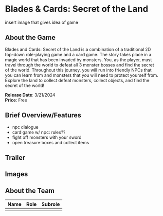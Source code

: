 # Blades & Cards: Secret of the Land #
insert image that gives idea of game

## About the Game ##
Blades and Cards: Secret of the Land is a combination of a traditional 2D top-down role-playing game and a card game. The story takes place in a magic world that has been invaded by monsters. You, as the player, must travel through the world to defeat all 3 monster bosses and find the secret of the world. Throughout this journey, you will run into friendly NPCs that you can learn from and monsters that you will need to protect yourself from. Explore the land to collect defeat monsters, collect objects, and find the secret of the world!

**Release Date**: 3/21/2024  
**Price**: Free

## Brief Overview/Features ##
- npc dialogue
- card game w/ npc: rules??
- fight off monsters with your sword
- open treasure boxes and collect items

## Trailer ##

## Images ##

## About the Team ##

| Name | Role    | Subrole    |
| :---:   | :---: | :---: |
|  |    |    |